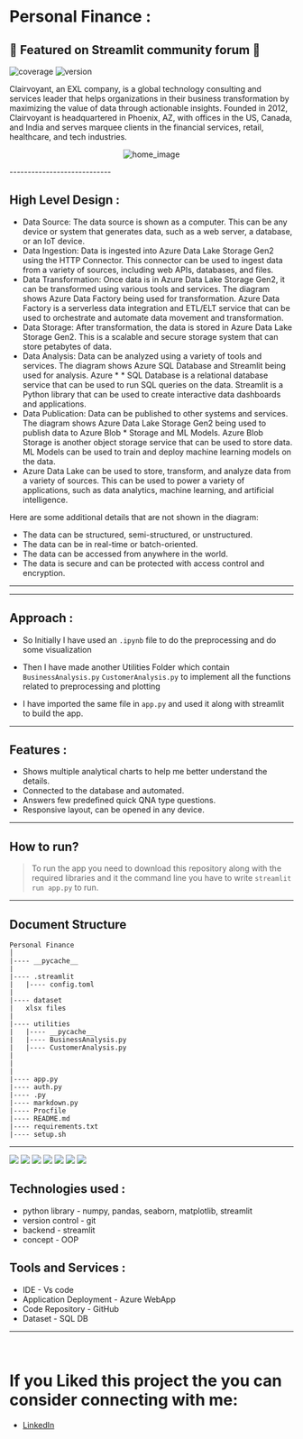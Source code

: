 # Personal Finance : 

## 🌟 Featured on Streamlit community forum 🌟
![coverage](https://img.shields.io/badge/coverage-100%25-green) 
![version](https://img.shields.io/badge/version-0.4.1-blue)
<!-- everything tested  -->

Clairvoyant, an EXL company, is a global technology consulting and services leader that helps organizations in their business transformation by maximizing the value of data through actionable insights. Founded in 2012, Clairvoyant is headquartered in Phoenix, AZ, with offices in the US, Canada, and India and serves marquee clients in the financial services, retail, healthcare, and tech industries.
<p align = 'center' >
    <img alt = 'home_image' src = 'results/result.gif'>
</p>
----------------------------

## High Level Design :
* Data Source: The data source is shown as a computer. This can be any device or system that generates data, such as a web server, a database, or an IoT device.
* Data Ingestion: Data is ingested into Azure Data Lake Storage Gen2 using the HTTP Connector. This connector can be used to ingest data from a variety of sources, including web APIs, databases, and files.
* Data Transformation: Once data is in Azure Data Lake Storage Gen2, it can be transformed using various tools and services. The diagram shows Azure Data Factory being used for transformation. Azure Data Factory is a serverless data integration and ETL/ELT service that can be used to orchestrate and automate data movement and transformation.
* Data Storage: After transformation, the data is stored in Azure Data Lake Storage Gen2. This is a scalable and secure storage system that can store petabytes of data.
* Data Analysis: Data can be analyzed using a variety of tools and services. The diagram shows Azure SQL Database and Streamlit being used for analysis. Azure * * SQL Database is a relational database service that can be used to run SQL queries on the data. Streamlit is a Python library that can be used to create interactive data dashboards and applications.
* Data Publication: Data can be published to other systems and services. The diagram shows Azure Data Lake Storage Gen2 being used to publish data to Azure Blob * Storage and ML Models. Azure Blob Storage is another object storage service that can be used to store data. ML Models can be used to train and deploy machine learning models on the data.
* Azure Data Lake can be used to store, transform, and analyze data from a variety of sources. This can be used to power a variety of applications, such as data analytics, machine learning, and artificial intelligence.

Here are some additional details that are not shown in the diagram:
* The data can be structured, semi-structured, or unstructured.
* The data can be in real-time or batch-oriented.
* The data can be accessed from anywhere in the world.
* The data is secure and can be protected with access control and encryption.

------------------------------

----------------------------

## Approach : 

* So Initially I have used an <code>.ipynb</code> file to do the preprocessing and do some visualization

* Then I have made another Utilities Folder which contain <code>BusinessAnalysis.py</code> <code>CustomerAnalysis.py</code> to implement all the functions related to preprocessing and plotting

* I have imported the same file in <code>app.py</code> and used it along with streamlit to build the app.

------------------------------

## Features : 

* Shows multiple analytical charts to help me better understand the details.
* Connected to the database and automated. 
* Answers few predefined quick QNA type questions. 
* Responsive layout, can be opened in any device. 
------------------------------

## How to run? 

> To run the app you need to download this repository along with the required libraries and it the command line you have to write <code>streamlit run app.py</code> to run. 
------------------------------- 

## Document Structure 

```
Personal Finance 
│
|---- __pycache__
|
|---- .streamlit
|   |---- config.toml
|
|---- dataset 
|   xlsx files
|
|---- utilities
|   |---- __pycache__
|   |---- BusinessAnalysis.py
|   |---- CustomerAnalysis.py
|   
|
|
|---- app.py
|---- auth.py
|---- .py
|---- markdown.py
|---- Procfile 
|---- README.md
|---- requirements.txt
|---- setup.sh

```
---------------------
<p align="left">
    <img src="https://img.shields.io/badge/python%20-%2314354C.svg?&style=for-the-badge&logo=python&logoColor=white"/>
    <img src="https://img.shields.io/badge/pandas-%23150458.svg?style=for-the-badge&logo=pandas&logoColor=white">
    <img src="https://img.shields.io/badge/numpy-%23F7931E.svg?style=for-the-badge&logo=numpy&logoColor=white">
    <img src="https://img.shields.io/badge/streamlit-%23F05033.svg?style=for-the-badge&logo=streamlit&logoColor=white">
    <img src="https://img.shields.io/badge/plotly-%037FFC.svg?style=for-the-badge&logo=plotly&logoColor=white">
    <img src="https://img.shields.io/badge/vscode-%23190458.svg?style=for-the-badge&logo=visualstudio&logoColor=white">
    <img src="https://img.shields.io/badge/Azure-0078D4?style=for-the-badge&logo=microsoft-azure&logoColor=white">
</p>

## Technologies used : 

* python library - numpy, pandas, seaborn, matplotlib, streamlit
* version control - git 
* backend - streamlit
* concept - OOP

## Tools and Services : 
* IDE - Vs code 
* Application Deployment - Azure WebApp
* Code Repository - GitHub
* Dataset - SQL DB


-----------------------
<br>

# If you Liked this project the you can consider connecting with me:
* [LinkedIn](https://www.linkedin.com/in/shreyans-bardia/) 
